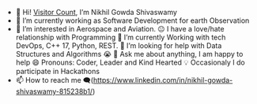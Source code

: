 - 👋 Hi! [Visitor Count](https://profile-counter.glitch.me/iamniki01/count.svg), I’m Nikhil Gowda Shivaswamy
- 🔭 I’m currently working as Software Development for earth Observation 
- 👀 I’m interested in Aerospace and Aviation.
😐 I have a love/hate relationship with Programming
🌱 I’m currently Working with tech DevOps, C++ 17, Python, REST.
🤔 I’m looking for help with Data Structures and Algorithms 😭
💬 Ask me about anything, I am happy to help
😄 Pronouns: Coder, Leader and Kind Hearted
💡 Occasionaly I do participate in Hackathons
- 📫 How to reach me :left_speech_bubble:(https://www.linkedin.com/in/nikhil-gowda-shivaswamy-815238b1/)

<!---
iamniki01/iamniki01 is a ✨ special ✨ repository because its `README.md` (this file) appears on your GitHub profile.
You can click the Preview link to take a look at your changes.
--->


